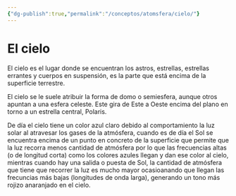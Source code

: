 ```yaml
---
{"dg-publish":true,"permalink":"/conceptos/atomsfera/cielo/"}
---
```



# El cielo

El cielo es el lugar donde se encuentran los astros, estrellas, estrellas errantes y cuerpos en suspensión, es la parte que está encima de la superficie terrestre.

El cielo se le suele atribuir la forma de domo o semiesfera, aunque otros apuntan a una esfera celeste. Este gira de Este a Oeste encima del plano en torno a un estrella central, Polaris.

De día el cielo tiene un color azul claro debido al comportamiento la luz solar al atravesar los gases de la atmósfera, cuando es de día el Sol se encuentra encima de un punto en concreto de la superficie que permite que la luz recorra menos cantidad de atmósfera por lo que las frecuencias altas (o de longitud corta) como los colores azules llegan y dan ese color al cielo, mientras cuando hay una salida o puesta de Sol, la cantidad de atmósfera que tiene que recorrer la luz es mucho mayor ocasioanando que llegan las frecuncias más bajas (longitudes de onda larga), generando un tono más rojizo anaranjado en el cielo.